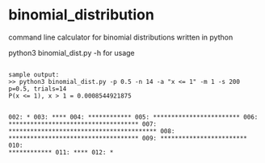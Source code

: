 # binomial_distribution
command line calculator for binomial distributions written in python

python3 binomial_dist.py -h for usage

<code>
sample output:
>> python3 binomial_dist.py -p 0.5 -n 14 -a "x <= 1" -m 1 -s 200
p=0.5, trials=14
P(x <= 1), x > 1 = 0.0008544921875

002: *
003: ****
004: ************
005: ************************
006: ************************************
007: *****************************************
008: ************************************
009: ************************
010: ************
011: ****
012: *
</code>
